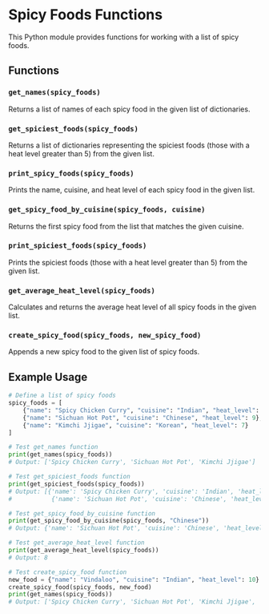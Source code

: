 # Spicy Foods Functions

This Python module provides functions for working with a list of spicy foods.

## Functions

### `get_names(spicy_foods)`

Returns a list of names of each spicy food in the given list of dictionaries.

### `get_spiciest_foods(spicy_foods)`

Returns a list of dictionaries representing the spiciest foods (those with a heat level greater than 5) from the given list.

### `print_spicy_foods(spicy_foods)`

Prints the name, cuisine, and heat level of each spicy food in the given list.

### `get_spicy_food_by_cuisine(spicy_foods, cuisine)`

Returns the first spicy food from the list that matches the given cuisine.

### `print_spiciest_foods(spicy_foods)`

Prints the spiciest foods (those with a heat level greater than 5) from the given list.

### `get_average_heat_level(spicy_foods)`

Calculates and returns the average heat level of all spicy foods in the given list.

### `create_spicy_food(spicy_foods, new_spicy_food)`

Appends a new spicy food to the given list of spicy foods.

## Example Usage

```python
# Define a list of spicy foods
spicy_foods = [
    {"name": "Spicy Chicken Curry", "cuisine": "Indian", "heat_level": 8},
    {"name": "Sichuan Hot Pot", "cuisine": "Chinese", "heat_level": 9},
    {"name": "Kimchi Jjigae", "cuisine": "Korean", "heat_level": 7}
]

# Test get_names function
print(get_names(spicy_foods))
# Output: ['Spicy Chicken Curry', 'Sichuan Hot Pot', 'Kimchi Jjigae']

# Test get_spiciest_foods function
print(get_spiciest_foods(spicy_foods))
# Output: [{'name': 'Spicy Chicken Curry', 'cuisine': 'Indian', 'heat_level': 8},
#           {'name': 'Sichuan Hot Pot', 'cuisine': 'Chinese', 'heat_level': 9}]

# Test get_spicy_food_by_cuisine function
print(get_spicy_food_by_cuisine(spicy_foods, "Chinese"))
# Output: {'name': 'Sichuan Hot Pot', 'cuisine': 'Chinese', 'heat_level': 9}

# Test get_average_heat_level function
print(get_average_heat_level(spicy_foods))
# Output: 8

# Test create_spicy_food function
new_food = {"name": "Vindaloo", "cuisine": "Indian", "heat_level": 10}
create_spicy_food(spicy_foods, new_food)
print(get_names(spicy_foods))
# Output: ['Spicy Chicken Curry', 'Sichuan Hot Pot', 'Kimchi Jjigae', 'Vindaloo']
